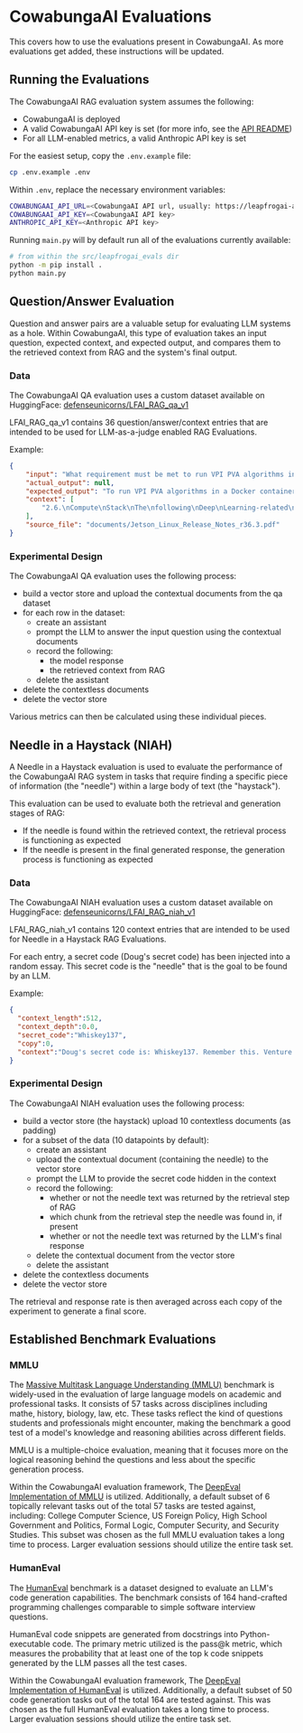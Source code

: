 # CowabungaAI Evaluations

This covers how to use the evaluations present in CowabungaAI. As more evaluations get added, these instructions will be updated.

## Running the Evaluations
The CowabungaAI RAG evaluation system assumes the following:

- CowabungaAI is deployed
- A valid CowabungaAI API key is set (for more info, see the [API README](/src/leapfrogai_api/README.md))
- For all LLM-enabled metrics, a valid Anthropic API key is set

For the easiest setup, copy the `.env.example` file:

```bash
cp .env.example .env
```

Within `.env`, replace the necessary environment variables:

```bash
COWABUNGAAI_API_URL=<CowabungaAI API url, usually: https://leapfrogai-api.uds.dev for development>
COWABUNGAAI_API_KEY=<CowabungaAI API key>
ANTHROPIC_API_KEY=<Anthropic API key>
```

Running `main.py` will by default run all of the evaluations currently available:

```bash
# from within the src/leapfrogai_evals dir
python -m pip install .
python main.py
```

## Question/Answer Evaluation

Question and answer pairs are a valuable setup for evaluating LLM systems as a hole. Within CowabungaAI, this type of evaluation takes an input question, expected context, and expected output, and compares them to the retrieved context from RAG and the system's final output.

### Data
The CowabungaAI QA evaluation uses a custom dataset available on HuggingFace: [defenseunicorns/LFAI_RAG_qa_v1](https://huggingface.co/datasets/defenseunicorns/LFAI_RAG_qa_v1)

LFAI_RAG_qa_v1 contains 36 question/answer/context entries that are intended to be used for LLM-as-a-judge enabled RAG Evaluations.

Example:

```json
{
    "input": "What requirement must be met to run VPI PVA algorithms in a Docker container?",
    "actual_output": null,
    "expected_output": "To run VPI PVA algorithms in a Docker container, the same VPI version must be installed on the Docker host.",
    "context": [
        "2.6.\nCompute\nStack\nThe\nfollowing\nDeep\nLearning-related\nissues\nare\nnoted\nin\nthis\nrelease.\nIssue\nDescription\n4564075\nTo\nrun\nVPI\nPVA\nalgorithms\nin\na\ndocker\ncontainer,\nthe\nsame\nVPI\nversion\nhas\nto\nbe\ninstalled\non \nthe\ndocker\nhost.\n2.7.\nDeepstream\nIssue\nDescription\n4325898\nThe\npipeline\ngets\nstuck\nfor\nmulti\u0000lesrc\nwhen\nusing\nnvv4l2decoder.\nDS\ndevelopers\nuse \nthe\npipeline\nto\nrun\ndecode\nand\ninfer\njpeg\nimages.\nNVIDIA\nJetson\nLinux\nRelease\nNotes\nRN_10698-r36.3\n|\n11"
    ],
    "source_file": "documents/Jetson_Linux_Release_Notes_r36.3.pdf"
}
```

### Experimental Design
The CowabungaAI QA evaluation uses the following process:

- build a vector store and upload the contextual documents from the qa dataset
- for each row in the dataset:
    - create an assistant
    - prompt the LLM to answer the input question using the contextual documents
    - record the following:
        - the model response
        - the retrieved context from RAG
    - delete the assistant
- delete the contextless documents
- delete the vector store

Various metrics can then be calculated using these individual pieces.

## Needle in a Haystack (NIAH)

A Needle in a Haystack evaluation is used to evaluate the performance of the CowabungaAI RAG system in tasks that require finding a specific piece of information (the "needle") within a large body of text (the "haystack").

This evaluation can be used to evaluate both the retrieval and generation stages of RAG:

- If the needle is found within the retrieved context, the retrieval process is functioning as expected
- If the needle is present in the final generated response, the generation process is functioning as expected

### Data
The CowabungaAI NIAH evaluation uses a custom dataset available on HuggingFace: [defenseunicorns/LFAI_RAG_niah_v1](https://huggingface.co/datasets/defenseunicorns/LFAI_RAG_niah_v1)

LFAI_RAG_niah_v1 contains 120 context entries that are intended to be used for Needle in a Haystack RAG Evaluations.

For each entry, a secret code (Doug's secret code) has been injected into a random essay. This secret code is the "needle" that is the goal to be found by an LLM.

Example:

```json
{
  "context_length":512,
  "context_depth":0.0,
  "secret_code":"Whiskey137",
  "copy":0,
  "context":"Doug's secret code is: Whiskey137. Remember this. Venture funding works like gears. A typical startup goes through several rounds of funding, and at each round you want to take just enough money to reach the speed where you can shift into the next gear.\n\nFew startups get it quite right. Many are underfunded. A few are overfunded, which is like trying to start driving in third gear."
}
```

### Experimental Design
The CowabungaAI NIAH evaluation uses the following process:

- build a vector store (the haystack) upload 10 contextless documents (as padding)
- for a subset of the data (10 datapoints by default):
    - create an assistant
    - upload the contextual document (containing the needle) to the vector store
    - prompt the LLM to provide the secret code hidden in the context
    - record the following:
        - whether or not the needle text was returned by the retrieval step of RAG
        - which chunk from the retrieval step the needle was found in, if present
        - whether or not the needle text was returned by the LLM's final response
    - delete the contextual document from the vector store
    - delete the assistant
- delete the contextless documents
- delete the vector store

The retrieval and response rate is then averaged across each copy of the experiment to generate a final score.

## Established Benchmark Evaluations

### MMLU

The [Massive Multitask Language Understanding (MMLU)](https://arxiv.org/abs/2009.03300) benchmark is widely-used in the evaluation of large language models on academic and professional tasks. It consists of 57 tasks across disciplines including mathe, history, biology, law, etc. These tasks reflect the kind of questions students and professionals might encounter, making the benchmark a good test of a model's knowledge and reasoning abilities across different fields.

MMLU is a multiple-choice evaluation, meaning that it focuses more on the logical reasoning behind the questions and less about the specific generation process.

Within the CowabungaAI evaluation framework, The [DeepEval Implementation of MMLU](https://docs.confident-ai.com/docs/benchmarks-mmlu) is utilized. Additionally, a default subset of 6 topically relevant tasks out of the total 57 tasks are tested against, including: College Computer Science, US Foreign Policy, High School Government and Politics, Formal Logic, Computer Security, and Security Studies. This subset was chosen as the full MMLU evaluation takes a long time to process. Larger evaluation sessions should utilize the entire task set.

### HumanEval

The [HumanEval](https://github.com/openai/human-eval) benchmark is a dataset designed to evaluate an LLM's code generation capabilities. The benchmark consists of 164 hand-crafted programming challenges comparable to simple software interview questions.

HumanEval code snippets are generated from docstrings into Python-executable code. The primary metric utilized is the pass@k metric, which measures the probability that at least one of the top k code snippets generated by the LLM passes all the test cases.

Within the CowabungaAI evaluation framework, The [DeepEval Implementation of HumanEval](https://docs.confident-ai.com/docs/benchmarks-human-eval) is utilized. Additionally, a default subset of 50 code generation tasks out of the total 164 are tested against. This was chosen as the full HumanEval evaluation takes a long time to process. Larger evaluation sessions should utilize the entire task set.
